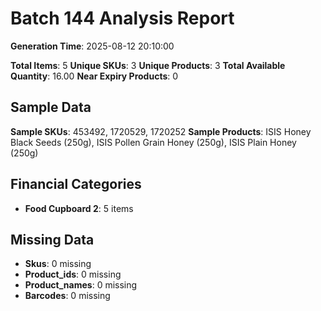 # Batch 144 Analysis Report

**Generation Time**: 2025-08-12 20:10:00

**Total Items**: 5
**Unique SKUs**: 3
**Unique Products**: 3
**Total Available Quantity**: 16.00
**Near Expiry Products**: 0

## Sample Data
**Sample SKUs**: 453492, 1720529, 1720252
**Sample Products**: ISIS Honey Black Seeds (250g), ISIS Pollen Grain Honey (250g), ISIS Plain Honey (250g)

## Financial Categories
- **Food Cupboard 2**: 5 items

## Missing Data
- **Skus**: 0 missing
- **Product_ids**: 0 missing
- **Product_names**: 0 missing
- **Barcodes**: 0 missing
